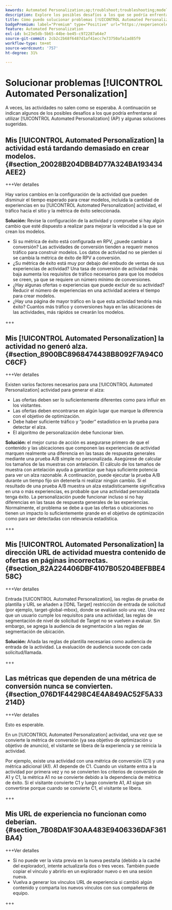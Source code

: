 ```yaml
---
kewords: Automated Personalization;ap;troublshoot;troubleshooting;model;lift
description: Explore los posibles desafíos a los que se podría enfrentar al utilizar [!UICONTROL Automated Personalization] (AP) actividades en Adobe Target, junto con soluciones sugeridas.
title: Cómo puedo solucionar problemas [!UICONTROL Automated Personalization] actividades?
badgePremium: label="Premium" type="Positive" url="https://experienceleague.adobe.com/docs/target/using/introduction/intro.html?lang=en#premium newtab=true" tooltip="Consulte qué se incluye en Target Premium."
feature: Automated Personalization
exl-id: bc23e5db-5b65-44be-be45-c972287a64e7
source-git-commit: 2cb2c2b68f6487d1af41ecc7e73750afa1ad85f9
workflow-type: tm+mt
source-wordcount: '757'
ht-degree: 31%

---
```


# Solucionar problemas [!UICONTROL Automated Personalization]

A veces, las actividades no salen como se esperaba. A continuación se indican algunos de los posibles desafíos a los que podría enfrentarse al utilizar [!UICONTROL Automated Personalization] (AP) y algunas soluciones sugeridas.

## Mis [!UICONTROL Automated Personalization] la actividad está tardando demasiado en crear modelos. {#section_20028B204DBB4D77A324BA193434AEE2}

+++Ver detalles

Hay varios cambios en la configuración de la actividad que pueden disminuir el tiempo esperado para crear modelos, incluida la cantidad de experiencias en su [!UICONTROL Automated Personalization] actividad, el tráfico hacia el sitio y la métrica de éxito seleccionada.

**Solución:** Revise la configuración de la actividad y compruebe si hay algún cambio que esté dispuesto a realizar para mejorar la velocidad a la que se crean los modelos.

* Si su métrica de éxito está configurada en RPV, ¿puede cambiar a conversión? Las actividades de conversión tienden a requerir menos tráfico para construir modelos. Los datos de actividad no se pierden si se cambia la métrica de éxito de RPV a conversión.
* ¿Su métrica de éxito está muy por debajo del embudo de ventas de sus experiencias de actividad? Una tasa de conversión de actividad más baja aumenta los requisitos de tráfico necesarios para que los modelos se creen, ya que se requiere un número mínimo de conversiones.
* ¿Hay algunas ofertas o experiencias que puede excluir de su actividad? Reducir el número de experiencias en una actividad acelera el tiempo para crear modelos.
* ¿Hay una página de mayor tráfico en la que esta actividad tendría más éxito? Cuantos más tráfico y conversiones haya en las ubicaciones de las actividades, más rápidos se crearán los modelos.

+++

## Mis [!UICONTROL Automated Personalization] la actividad no generó alza. {#section_8900BC8968474438B8092F7A94C0C6CF}

+++Ver detalles

Existen varios factores necesarios para una [!UICONTROL Automated Personalization] actividad para generar el alza:

* Las ofertas deben ser lo suficientemente diferentes como para influir en los visitantes.
* Las ofertas deben encontrarse en algún lugar que marque la diferencia con el objetivo de optimización.
* Debe haber suficiente tráfico y “poder” estadístico en la prueba para detectar el alza.
* El algoritmo de personalización debe funcionar bien.

**Solución:** el mejor curso de acción es asegurarse primero de que el contenido y las ubicaciones que componen las experiencias de actividad marquen realmente una diferencia en las tasas de respuesta generales mediante una prueba A/B simple no personalizada. Asegúrese de calcular los tamaños de las muestras con antelación. El cálculo de los tamaños de muestra con antelación ayuda a garantizar que haya suficiente potencia para ver un alza razonable. A continuación, puede ejecutar la prueba A/B durante un tiempo fijo sin detenerla ni realizar ningún cambio. Si el resultado de una prueba A/B muestra un alza estadísticamente significativa en una o más experiencias, es probable que una actividad personalizada tenga éxito. La personalización puede funcionar incluso si no hay diferencias en las tasas de respuesta generales de las experiencias. Normalmente, el problema se debe a que las ofertas o ubicaciones no tienen un impacto lo suficientemente grande en el objetivo de optimización como para ser detectadas con relevancia estadística.

+++

## Mis [!UICONTROL Automated Personalization] la dirección URL de actividad muestra contenido de ofertas en páginas incorrectas. {#section_82A224406DBF4107B05204BEFBBE458C}

+++Ver detalles

Entrada [!UICONTROL Automated Personalization], las reglas de prueba de plantilla y URL se añaden a [!DNL Target] restricción de entrada de solicitud (por ejemplo, target-global-mbox), donde se evalúan solo una vez. Una vez que un usuario cumple los requisitos para una actividad, las reglas de segmentación de nivel de solicitud de Target no se vuelven a evaluar. Sin embargo, se agrega la audiencia de segmentación a las reglas de segmentación de ubicación.

**Solución:** Añada las reglas de plantilla necesarias como audiencia de entrada de la actividad. La evaluación de audiencia sucede con cada solicitud/llamada.

+++

## Las métricas que dependen de una métrica de conversión nunca se convierten. {#section_076D1F44298C4E4A849AC52F5A33214D}

+++Ver detalles

Esto es esperable.

En un [!UICONTROL Automated Personalization] actividad, una vez que se convierte la métrica de conversión (ya sea objetivo de optimización u objetivo de anuncio), el visitante se libera de la experiencia y se reinicia la actividad.

Por ejemplo, existe una actividad con una métrica de conversión (C1) y una métrica adicional (A1). A1 depende de C1. Cuando un visitante entra a la actividad por primera vez y no se convierten los criterios de conversión de A1 y C1, la métrica A1 no se convierte debido a la dependencia de métrica de éxito. Si el visitante convierte C1 y luego convierte A1, A1 sigue sin convertirse porque cuando se convierte C1, el visitante se libera.

+++

## Mis URL de experiencia no funcionan como deberían.   {#section_7B08DA1F30AA483E9406336DAF361BA4}

+++Ver detalles

* Si no puede ver la vista previa en la nueva pestaña (debido a la caché del explorador), intente actualizarla dos o tres veces. También puede copiar el vínculo y abrirlo en un explorador nuevo o en una sesión nueva.
* Vuelva a generar los vínculos URL de experiencia si cambió algún contenido y comparta los nuevos vínculos con sus compañeros de equipo.

+++
